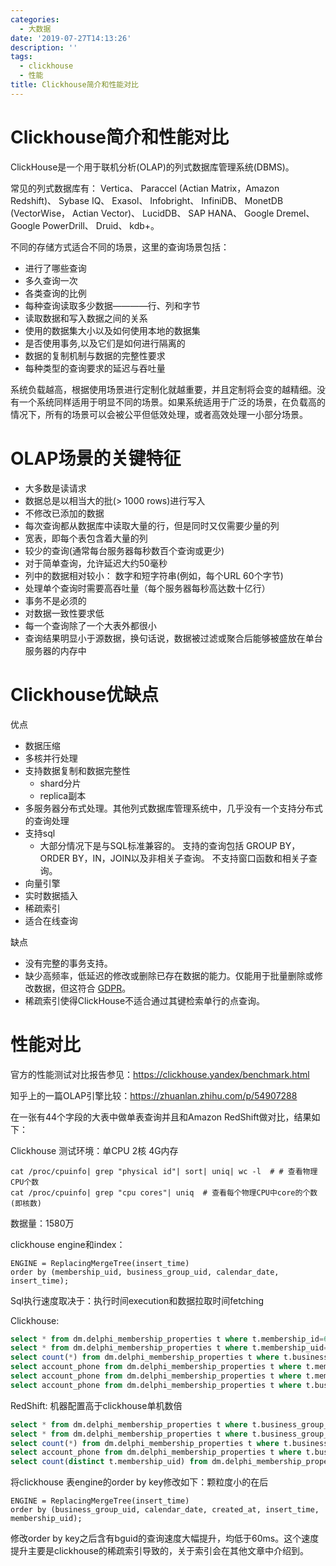 ```yaml
---
categories:
  - 大数据
date: '2019-07-27T14:13:26'
description: ''
tags:
  - clickhouse
  - 性能
title: Clickhouse简介和性能对比
---
```





# Clickhouse简介和性能对比

ClickHouse是一个用于联机分析(OLAP)的列式数据库管理系统(DBMS)。

常见的列式数据库有： Vertica、 Paraccel (Actian Matrix，Amazon Redshift)、 Sybase IQ、 Exasol、 Infobright、 InfiniDB、 MonetDB (VectorWise， Actian Vector)、 LucidDB、 SAP HANA、 Google Dremel、 Google PowerDrill、 Druid、 kdb+。

<!--more-->

不同的存储方式适合不同的场景，这里的查询场景包括： 

- 进行了哪些查询
- 多久查询一次
- 各类查询的比例
- 每种查询读取多少数据————行、列和字节
- 读取数据和写入数据之间的关系
- 使用的数据集大小以及如何使用本地的数据集
- 是否使用事务,以及它们是如何进行隔离的
- 数据的复制机制与数据的完整性要求
- 每种类型的查询要求的延迟与吞吐量

系统负载越高，根据使用场景进行定制化就越重要，并且定制将会变的越精细。没有一个系统同样适用于明显不同的场景。如果系统适用于广泛的场景，在负载高的情况下，所有的场景可以会被公平但低效处理，或者高效处理一小部分场景。

# OLAP场景的关键特征

* 大多数是读请求
* 数据总是以相当大的批(> 1000 rows)进行写入
* 不修改已添加的数据
* 每次查询都从数据库中读取大量的行，但是同时又仅需要少量的列
* 宽表，即每个表包含着大量的列
* 较少的查询(通常每台服务器每秒数百个查询或更少)
* 对于简单查询，允许延迟大约50毫秒
* 列中的数据相对较小： 数字和短字符串(例如，每个URL 60个字节)
* 处理单个查询时需要高吞吐量（每个服务器每秒高达数十亿行）
* 事务不是必须的
* 对数据一致性要求低
* 每一个查询除了一个大表外都很小
* 查询结果明显小于源数据，换句话说，数据被过滤或聚合后能够被盛放在单台服务器的内存中

# Clickhouse优缺点

优点

- 数据压缩
- 多核并行处理
- 支持数据复制和数据完整性
  - shard分片
  - replica副本
- 多服务器分布式处理。其他列式数据库管理系统中，几乎没有一个支持分布式的查询处理
- 支持sql
  - 大部分情况下是与SQL标准兼容的。 支持的查询包括 GROUP BY，ORDER BY，IN，JOIN以及非相关子查询。 不支持窗口函数和相关子查询。
- 向量引擎
- 实时数据插入
- 稀疏索引
- 适合在线查询

缺点

- 没有完整的事务支持。
- 缺少高频率，低延迟的修改或删除已存在数据的能力。仅能用于批量删除或修改数据，但这符合 [GDPR](https://gdpr-info.eu/)。
- 稀疏索引使得ClickHouse不适合通过其键检索单行的点查询。

# 性能对比

官方的性能测试对比报告参见：https://clickhouse.yandex/benchmark.html

知乎上的一篇OLAP引擎比较：https://zhuanlan.zhihu.com/p/54907288

在一张有44个字段的大表中做单表查询并且和Amazon RedShift做对比，结果如下：

Clickhouse 测试环境：单CPU 2核 4G内存
```
cat /proc/cpuinfo| grep "physical id"| sort| uniq| wc -l  # # 查看物理CPU个数
cat /proc/cpuinfo| grep "cpu cores"| uniq  # 查看每个物理CPU中core的个数(即核数)
```
数据量：1580万

clickhouse engine和index：

```
ENGINE = ReplacingMergeTree(insert_time)
order by (membership_uid, business_group_uid, calendar_date, insert_time);
```
Sql执行速度取决于：执行时间execution和数据拉取时间fetching

Clickhouse:

```sql
select * from dm.delphi_membership_properties t where t.membership_id=666; -- 160ms
select * from dm.delphi_membership_properties t where t.membership_uid='3ec723abeffc470ea42593f0d1e9d279'; -- 120ms
select count(*) from dm.delphi_membership_properties t where t.business_group_id=44; --  120ms
select account_phone from dm.delphi_membership_properties t where t.membership_id=666; -- 58ms
select account_phone from dm.delphi_membership_properties t where t.membership_uid='3ec723abeffc470ea42593f0d1e9d279'; -- 44 ms
select account_phone from dm.delphi_membership_properties t where t.business_group_id=44; -- 190ms
```

RedShift: 机器配置高于clickhouse单机数倍

```sql
select * from dm.delphi_membership_properties t where t.business_group_id=44; --  1286条数据一次取出来时间较长
select * from dm.delphi_membership_properties t where t.business_group_uid='7a68b4a7350c4d7288e8befef91f8581'; -- 1286条数据一次取出来时间较长
select count(*) from dm.delphi_membership_properties t where t.business_group_uid='fa26f456030940b8b6ec4b56e256aee2'; -- 250ms
select account_phone from dm.delphi_membership_properties t where t.business_group_uid='7a68b4a7350c4d7288e8befef91f8581'; -- 360ms
select count(distinct t.membership_uid) from dm.delphi_membership_properties t where t.business_group_uid='fa26f456030940b8b6ec4b56e256aee2'; -- 450ms
```

将clickhouse 表engine的order by key修改如下：颗粒度小的在后
```
ENGINE = ReplacingMergeTree(insert_time)
order by (business_group_uid, calendar_date, created_at, insert_time, membership_uid);
```
修改order by key之后含有bguid的查询速度大幅提升，均低于60ms。这个速度提升主要是clickhouse的稀疏索引导致的，关于索引会在其他文章中介绍到。
